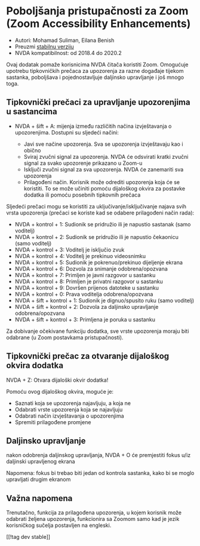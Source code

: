 # Poboljšanja pristupačnosti za Zoom (Zoom Accessibility Enhancements) #

* Autori: Mohamad Suliman, Eilana Benish
* Preuzmi [stabilnu verziju][1]
* NVDA kompatibilnost: od 2018.4 do 2020.2

Ovaj dodatak pomaže korisnicima NVDA čitača koristiti Zoom. Omogućuje
upotrebu tipkovničkih prečaca za upozorenja za razne događaje tijekom
sastanka, poboljšava i pojednostavljuje daljinsko upravljanje i još mnogo
toga.

## Tipkovnički prečaci za upravljanje upozorenjima u sastancima

* NVDA + šift + A: mijenja između različitih načina izvještavanja o
  upozorenjima. Dostupni su sljedeći načini:

    * Javi sve načine upozorenja. Sva se upozorenja izvještavaju kao i
      obično
    * Sviraj zvučni signal za upozorenja. NVDA će odsvirati kratki zvučni
      signal za svako upozorenje prikazano u Zoom-u
    * Isključi zvučni signal za sva upozorenja. NVDA će zanemariti sva
      upozorenja
    * Prilagođeni način. Korisnik može odrediti upozorenja koja će se
      koristiti. To se može učiniti pomoću dijaloškog okvira za postavke
      dodatka ili pomoću posebnih tipkovnih prečaca

Sljedeći prečaci mogu se koristiti za uključivanje/isključivanje najava svih
vrsta upozorenja (prečaci se koriste kad se odabere prilagođeni način rada):

* NVDA + kontrol + 1: Sudionik se pridružio ili je napustio sastanak (samo
  voditelj)
* NVDA + kontrol + 2: Sudionik se pridružio ili je napustio čekaonicu (samo
  voditelj)
* NVDA + kontrol + 3: Voditelj je isključio zvuk
* NVDA + kontrol + 4: Voditelj je prekinuo videosnimku
* NVDA + kontrol + 5: Sudionik je pokrenuo/prekinuo dijeljenje ekrana
* NVDA + kontrol + 6: Dozvola za snimanje odobrena/opozvana
* NVDA + kontrol + 7: Primljen je javni razgovor u sastanku
* NVDA + kontrol + 8: Primljen je privatni razgovor u sastanku
* NVDA + kontrol + 9: Dovršen prijenos datoteke u sastanku
* NVDA + kontrol + 0: Prava voditelja odobrena/opozvana
* NVDA + šift + kontrol + 1: Sudionik je dignuo/spusito ruku (samo voditelj)
* NVDA + šift + kontrol + 2: Dozvola za daljinsko upravljanje
  odobrena/opozvana
* NVDA + šift + kontrol + 3: Primljena je poruka u sastanku


Za dobivanje očekivane funkciju dodatka, sve vrste upozorenja moraju biti
odabrane (u Zoom postavkama pristupačnosti).

## Tipkovnički prečac za otvaranje dijaloškog okvira dodatka

NVDA + Z: Otvara dijaloški okvir dodatka!

Pomoću ovog dijaloškog okvira, moguće je:

* Saznati koja se upozorenja najavljuju, a koja ne
* Odabrati vrste upozorenja koja se najavljuju
* Odabrati način izvještavanja o upozorenjima
* Spremiti prilagođene promjene

## Daljinsko upravljanje

nakon odobrenja daljinskog upravljanja, NVDA + O će premjestiti fokus u/iz
daljinski upravljenog ekrana

Napomena: fokus bi trebao biti jedan od kontrola sastanka, kako bi se moglo
upravljati drugim ekranom

## Važna napomena

Trenutačno, funkcija za prilagođena upozorenja, u kojem korisnik može
odabrati željena upozorenja, funkcionira sa Zoomom samo kad je jezik
korisničkog sučelja postavljen na engleski.

[[!tag dev stable]]

[1]: https://addons.nvda-project.org/files/get.php?file=zoom
